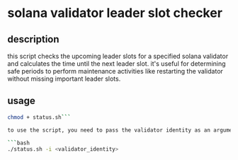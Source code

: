 # solana validator leader slot checker

## description
this script checks the upcoming leader slots for a specified solana validator and calculates the time until the next leader slot. it's useful for determining safe periods to perform maintenance activities like restarting the validator without missing important leader slots.

## usage

```bash
chmod + status.sh```

to use the script, you need to pass the validator identity as an argument.

```bash
./status.sh -i <validator_identity>
```
